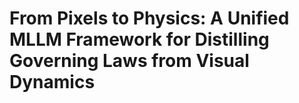 # From Pixels to Physics: A Unified MLLM Framework for Distilling Governing Laws from Visual Dynamics